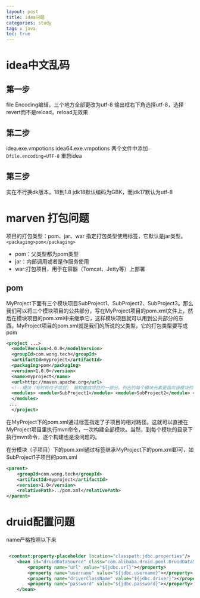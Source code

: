 ```yaml
---
layout: post
title: idea问题
categories: study
tags : java
toc: true
---
```


# idea中文乱码
## 第一步
file Encoding编辑，三个地方全部更改为utf-8
输出框右下角选择utf-8，选择revert而不是reload，reload无效果

## 第二步
idea.exe.vmpotions
idea64.exe.vmpotions
两个文件中添加`-Dfile.encoding=UTF-8`
重启idea

## 第三步
实在不行换dk版本，18到1.8
jdk18默认编码为GBK，而jdk17默认为utf-8

# marven 打包问题
项目的打包类型：pom、jar、war
指定打包类型使用<packing>标签，它默认是jar类型。
`<packaging>pom</packaging>`
- pom：父类型都为pom类型
- jar：内部调用或者是作服务使用
- war:打包项目，用于在容器（Tomcat、Jetty等）上部署

## pom
MyProject下面有三个模块项目SubProject1、SubProject2、SubProject3。那么我们可以将三个模块项目的公共部分，写在MyProject项目的pom.xml文件上，然后在模块项目的pom.xml中来继承它，这样模块项目就可以用到公共部分的东西。MyProject项目的pom.xml就是我们的所说的父类型，它的打包类型要写成pom

```xml
<project ...>
  <modelVersion>4.0.0</modelVersion>
  <groupId>com.wong.tech</groupId>
  <artifactId>myproject</artifactId>
  <packaging>pom</packaging>
  <version>1.0.0</version>
  <name>myproject</name>
  <url>http://maven.apache.org</url>
  <!--模块（有时称作子项目） 被构建成项目的一部分。列出的每个模块元素是指向该模块的目录的相对路径 -->
  <modules> <module>SubProject1</module> <module>SubProject2</module> <module>SubProject3</module>
  </modules>
 ...
  </project>
```

在ＭyProject下的pom.xml通过<modules>标签指定了子项目的相对路径。这就可以直接在MyProject项目里执行mvn命令，一次构建全部模块。当然，到每个模块的目录下执行mvn命令，逐个构建也是没问题的。

在分模块（子项目）下的pom.xml通过<parent>标签继承ＭyProject下的pom.xml即可，如SubProject1子项目的pom.xml

```xml
<parent> 
	<groupId>com.wong.tech</groupId> 
	<artifactId>myproject</artifactId> 
	<version>1.0</version> 
	<relativePath>../pom.xml</relativePath> 
</parent> 

```
# druid配置问题

name严格按照以下来
```xml

 <context:property-placeholder location="classpath:jdbc.properties"/>
    <bean id="druidDataSource" class="com.alibaba.druid.pool.DruidDataSource">
        <property name="url" value="${jdbc.url}"></property>
        <property name="username" value="${jdbc.username}"></property>
        <property name="driverClassName" value="${jdbc.driver}"></property>
        <property name="password" value="${jdbc.password}"></property>
    </bean>
```